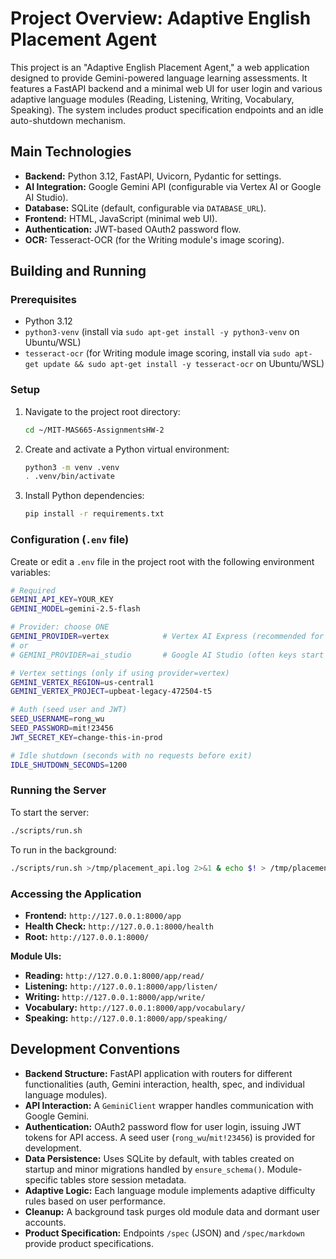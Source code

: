 # Project Overview: Adaptive English Placement Agent

This project is an "Adaptive English Placement Agent," a web application designed to provide Gemini-powered language learning assessments. It features a FastAPI backend and a minimal web UI for user login and various adaptive language modules (Reading, Listening, Writing, Vocabulary, Speaking). The system includes product specification endpoints and an idle auto-shutdown mechanism.

## Main Technologies

*   **Backend:** Python 3.12, FastAPI, Uvicorn, Pydantic for settings.
*   **AI Integration:** Google Gemini API (configurable via Vertex AI or Google AI Studio).
*   **Database:** SQLite (default, configurable via `DATABASE_URL`).
*   **Frontend:** HTML, JavaScript (minimal web UI).
*   **Authentication:** JWT-based OAuth2 password flow.
*   **OCR:** Tesseract-OCR (for the Writing module's image scoring).

## Building and Running

### Prerequisites

*   Python 3.12
*   `python3-venv` (install via `sudo apt-get install -y python3-venv` on Ubuntu/WSL)
*   `tesseract-ocr` (for Writing module image scoring, install via `sudo apt-get update && sudo apt-get install -y tesseract-ocr` on Ubuntu/WSL)

### Setup

1.  Navigate to the project root directory:
    ```bash
    cd ~/MIT-MAS665-AssignmentsHW-2
    ```
2.  Create and activate a Python virtual environment:
    ```bash
    python3 -m venv .venv
    . .venv/bin/activate
    ```
3.  Install Python dependencies:
    ```bash
    pip install -r requirements.txt
    ```

### Configuration (`.env` file)

Create or edit a `.env` file in the project root with the following environment variables:

```bash
# Required
GEMINI_API_KEY=YOUR_KEY
GEMINI_MODEL=gemini-2.5-flash

# Provider: choose ONE
GEMINI_PROVIDER=vertex            # Vertex AI Express (recommended for AQ.* keys)
# or
# GEMINI_PROVIDER=ai_studio       # Google AI Studio (often keys start with AIza)

# Vertex settings (only if using provider=vertex)
GEMINI_VERTEX_REGION=us-central1
GEMINI_VERTEX_PROJECT=upbeat-legacy-472504-t5

# Auth (seed user and JWT)
SEED_USERNAME=rong_wu
SEED_PASSWORD=mit!23456
JWT_SECRET_KEY=change-this-in-prod

# Idle shutdown (seconds with no requests before exit)
IDLE_SHUTDOWN_SECONDS=1200
```

### Running the Server

To start the server:

```bash
./scripts/run.sh
```

To run in the background:

```bash
./scripts/run.sh >/tmp/placement_api.log 2>&1 & echo $! > /tmp/placement_api.pid
```

### Accessing the Application

*   **Frontend:** `http://127.0.0.1:8000/app`
*   **Health Check:** `http://127.0.0.1:8000/health`
*   **Root:** `http://127.0.0.1:8000/`

**Module UIs:**

*   **Reading:** `http://127.0.0.1:8000/app/read/`
*   **Listening:** `http://127.0.0.1:8000/app/listen/`
*   **Writing:** `http://127.0.0.1:8000/app/write/`
*   **Vocabulary:** `http://127.0.0.1:8000/app/vocabulary/`
*   **Speaking:** `http://127.0.0.1:8000/app/speaking/`

## Development Conventions

*   **Backend Structure:** FastAPI application with routers for different functionalities (auth, Gemini interaction, health, spec, and individual language modules).
*   **API Interaction:** A `GeminiClient` wrapper handles communication with Google Gemini.
*   **Authentication:** OAuth2 password flow for user login, issuing JWT tokens for API access. A seed user (`rong_wu`/`mit!23456`) is provided for development.
*   **Data Persistence:** Uses SQLite by default, with tables created on startup and minor migrations handled by `ensure_schema()`. Module-specific tables store session metadata.
*   **Adaptive Logic:** Each language module implements adaptive difficulty rules based on user performance.
*   **Cleanup:** A background task purges old module data and dormant user accounts.
*   **Product Specification:** Endpoints `/spec` (JSON) and `/spec/markdown` provide product specifications.
